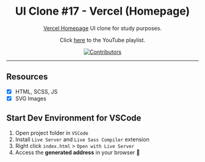 <h1 align="center">
UI Clone #17 - Vercel (Homepage)
</h1>

<p align="center"><a href="https://vercel.com">Vercel Homepage</a> UI clone for study purposes.</p>
<p align="center">Click <a href="https://www.youtube.com/playlist?list=PL85ITvJ7FLohTZv9cC5-PrZ39Q3cugWqp">here</a> to the YouTube playlist.</p>

<p align="center">
  <a href="https://github.com/rocketseat-content/youtube-clone-vercel-homepage/graphs/contributors">
    <img src="https://img.shields.io/github/contributors/rocketseat-content/youtube-clone-vercel-homepage?color=%236633cc&logoColor=%236633cc&style=flat" alt="Contributors">
  </a>
</p>

<hr>

## Resources

- [x] HTML, SCSS, JS
- [x] SVG Images

## Start Dev Environment for VSCode

1. Open project folder in `VSCode`
2. Install `Live Server` and `Live Sass Compiler` extension
3. Right click `index.html` > `Open with Live Server`
4. Access the **generated address** in your browser 🚀
